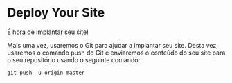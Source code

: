 #   Deploy Your Site
É hora de implantar seu site!

Mais uma vez, usaremos o Git para ajudar a implantar seu site. Desta vez, usaremos o comando push do Git e enviaremos o conteúdo do seu site para o seu repositório usando o seguinte comando:

    git push -u origin master

